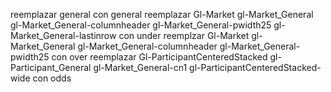 reemplazar general con general
reemplazar Gl-Market gl-Market_General gl-Market_General-columnheader gl-Market_General-pwidth25 gl-Market_General-lastinrow con under
reemplzar Gl-Market gl-Market_General gl-Market_General-columnheader gl-Market_General-pwidth25 con over
reemplazar Gl-ParticipantCenteredStacked gl-Participant_General gl-Market_General-cn1 gl-ParticipantCenteredStacked-wide con odds

